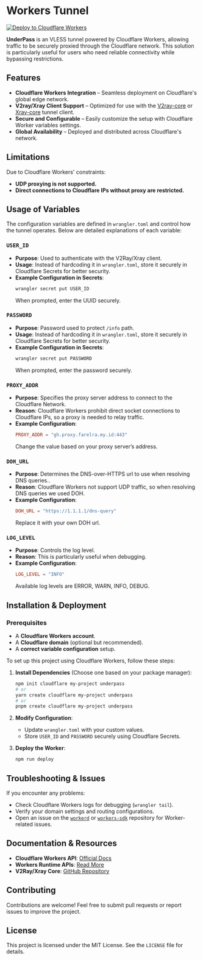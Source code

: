 # Workers Tunnel

[![Deploy to Cloudflare Workers](https://deploy.workers.cloudflare.com/button)](https://deploy.workers.cloudflare.com/?url=https://github.com/FarelRA/underpass/tree/main)

**UnderPass** is an VLESS tunnel powered by Cloudflare Workers, allowing traffic to be securely proxied through the Cloudflare network. This solution is particularly useful for users who need reliable connectivity while bypassing restrictions.

## Features

- **Cloudflare Workers Integration** – Seamless deployment on Cloudflare's global edge network.
- **V2ray/Xray Client Support** – Optimized for use with the [V2ray-core](https://github.com/v2fly/v2ray-core) or [Xray-core](https://github.com/XTLS/Xray-core) tunnel client.
- **Secure and Configurable** – Easily customize the setup with Cloudflare Worker variables settings.
- **Global Availability** – Deployed and distributed across Cloudflare's network.

## Limitations

Due to Cloudflare Workers' constraints:
- **UDP proxying is not supported.**
- **Direct connections to Cloudflare IPs without proxy are restricted.**

## Usage of Variables

The configuration variables are defined in `wrangler.toml` and control how the tunnel operates. Below are detailed explanations of each variable:

### `USER_ID`

- **Purpose**: Used to authenticate with the V2Ray/Xray client.
- **Usage**: Instead of hardcoding it in `wrangler.toml`, store it securely in Cloudflare Secrets for better security.
- **Example Configuration in Secrets**:
  ```sh
  wrangler secret put USER_ID
  ```
  When prompted, enter the UUID securely.

### `PASSWORD`

- **Purpose**: Password used to protect `/info` path.
- **Usage**: Instead of hardcoding it in `wrangler.toml`, store it securely in Cloudflare Secrets for better security.
- **Example Configuration in Secrets**:
  ```sh
  wrangler secret put PASSWORD
  ```
  When prompted, enter the password securely.

### `PROXY_ADDR`

- **Purpose**: Specifies the proxy server address to connect to the Cloudflare Network.
- **Reason**: Cloudflare Workers prohibit direct socket connections to Cloudflare IPs, so a proxy is needed to relay traffic.
- **Example Configuration**:
  ```toml
  PROXY_ADDR = "gh.proxy.farelra.my.id:443"
  ```
  Change the value based on your proxy server’s address.

### `DOH_URL`

- **Purpose**: Determines the DNS-over-HTTPS url to use when resolving DNS queries..
- **Reason**: Cloudflare Workers not support UDP traffic, so when resolving DNS queries we used DOH.
- **Example Configuration**:
  ```toml
  DOH_URL = "https://1.1.1.1/dns-query"
  ```
  Replace it with your own DOH url.

### `LOG_LEVEL`

- **Purpose**: Controls the log level.
- **Reason**: This is particularly useful when debugging.
- **Example Configuration**:
  ```toml
  LOG_LEVEL = "INFO"
  ```
  Available log levels are ERROR, WARN, INFO, DEBUG.

## Installation & Deployment

### Prerequisites
- A **Cloudflare Workers account**.
- A **Cloudflare domain** (optional but recommended).
- A **correct variable configuration** setup.

To set up this project using Cloudflare Workers, follow these steps:

1. **Install Dependencies** (Choose one based on your package manager):

   ```sh
   npm init cloudflare my-project underpass
   # or
   yarn create cloudflare my-project underpass
   # or
   pnpm create cloudflare my-project underpass
   ```

2. **Modify Configuration**:

   - Update `wrangler.toml` with your custom values.
   - Store `USER_ID` and `PASSWORD` securely using Cloudflare Secrets.

3. **Deploy the Worker**:

   ```sh
   npm run deploy
   ```

## Troubleshooting & Issues

If you encounter any problems:
- Check Cloudflare Workers logs for debugging (`wrangler tail`).
- Verify your domain settings and routing configurations.
- Open an issue on the [`workerd`](https://github.com/cloudflare/workerd) or [`workers-sdk`](https://github.com/cloudflare/workers-sdk) repository for Worker-related issues.

## Documentation & Resources

- **Cloudflare Workers API**: [Official Docs](https://developers.cloudflare.com/workers/)
- **Workers Runtime APIs**: [Read More](https://developers.cloudflare.com/workers/runtime-apis/)
- **V2Ray/Xray Core**: [GitHub Repository](https://github.com/XTLS/Xray-core)

## Contributing

Contributions are welcome! Feel free to submit pull requests or report issues to improve the project.

## License

This project is licensed under the MIT License. See the `LICENSE` file for details.
